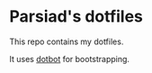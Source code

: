 # Parsiad's dotfiles

This repo contains my dotfiles.

It uses [dotbot](https://github.com/anishathalye/dotbot) for bootstrapping.
